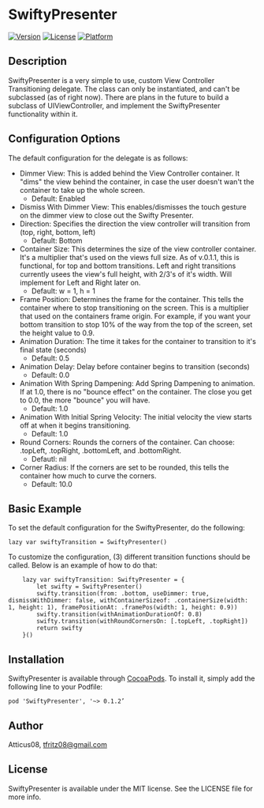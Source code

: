 # SwiftyPresenter

[![Version](https://img.shields.io/cocoapods/v/SwiftyPresenter.svg?style=flat)](http://cocoapods.org/pods/SwiftyPresenter)
[![License](https://img.shields.io/cocoapods/l/SwiftyPresenter.svg?style=flat)](http://cocoapods.org/pods/SwiftyPresenter)
[![Platform](https://img.shields.io/cocoapods/p/SwiftyPresenter.svg?style=flat)](http://cocoapods.org/pods/SwiftyPresenter)

## Description

SwiftyPresenter is a very simple to use, custom View Controller Transitioning delegate. The class can only be instantiated, and can't be subclassed (as of right now). There are plans in the future to build a subclass of UIViewController, and implement the SwiftyPresenter functionality within it. 

## Configuration Options

The default configuration for the delegate is as follows:
 - Dimmer View: This is added behind the View Controller container. It "dims" the view behind the container, in case the user doesn't wan't the container to take up the whole screen.
     + Default: Enabled
 - Dismiss With Dimmer View: This enables/dismisses the touch gesture on the dimmer view to close out the Swifty Presenter.
 - Direction: Specifies the direction the view controller will transition from (top, right, bottom, left)
     + Default: Bottom
 - Container Size: This determines the size of the view controller container. It's a multiplier that's used on the views full size. As of v.0.1.1, this is functional, for top and bottom transitions. Left and right transitions currently usees the view's full height, with 2/3's of it's width. Will implement for Left and Right later on.
     + Default: w = 1, h = 1
 - Frame Position: Determines the frame for the container. This tells the container where to stop transitioning on the screen. This is a multiplier that used on the containers frame origin. For example, if you want your bottom transition to stop 10% of the way from the top of the screen, set the height value to 0.9.
 - Animation Duration: The time it takes for the container to transition to it's final state (seconds)
     + Default: 0.5
 - Animation Delay: Delay before container begins to transition (seconds)
     + Default: 0.0
 - Animation With Spring Dampening: Add Spring Dampening to animation. If at 1.0, there is no "bounce effect" on the container. The close you get to 0.0, the more "bounce" you will have.
     + Default: 1.0
 - Animation With Initial Spring Velocity: The initial velocity the view starts off at when it begins transitioning.
     + Default: 1.0
 - Round Corners: Rounds the corners of the container. Can choose: .topLeft, .topRight, .bottomLeft, and .bottomRight.
     + Defautl: nil
 - Corner Radius: If the corners are set to be rounded, this tells the container how much to curve the corners.
     + Default: 10.0
    
## Basic Example

To set the default configuration for the SwiftyPresenter, do the following:

```
lazy var swiftyTransition = SwiftyPresenter()
```

To customize the configuration, (3) different transition functions should be called. Below is an example of how to do that:

```
    lazy var swiftyTransition: SwiftyPresenter = {
        let swifty = SwiftyPresenter()
        swifty.transition(from: .bottom, useDimmer: true, dismissWithDimmer: false, withContainerSizeof: .containerSize(width: 1, height: 1), framePositionAt: .framePos(width: 1, height: 0.9))
        swifty.transition(withAnimationDurationOf: 0.8)
        swifty.transition(withRoundCornersOn: [.topLeft, .topRight])
        return swifty
    }()
```

## Installation

SwiftyPresenter is available through [CocoaPods](http://cocoapods.org). To install
it, simply add the following line to your Podfile:

```
pod 'SwiftyPresenter', '~> 0.1.2’
```

## Author

Atticus08, tfritz08@gmail.com

## License

SwiftyPresenter is available under the MIT license. See the LICENSE file for more info.
